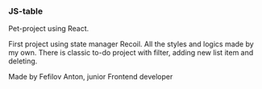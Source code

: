 ### JS-table

Pet-project using React.

First project using state manager Recoil. 
All the styles and logics made by my own. 
There is classic to-do project with filter, adding new list item and deleting. 

Made by Fefilov Anton, junior Frontend developer
